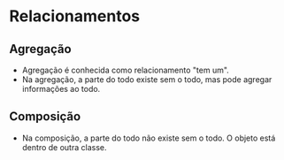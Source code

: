 # Relacionamentos

## Agregação

- Agregação é conhecida como relacionamento "tem um".
- Na agregação, a parte do todo existe sem o todo, mas pode agregar informações ao todo.

## Composição

- Na composição, a parte do todo não existe sem o todo. O objeto está dentro de outra classe.